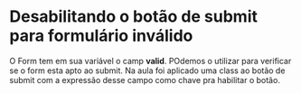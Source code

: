 # Desabilitando o botão de submit para formulário inválido

O Form tem em sua variável o camp **valid**.  POdemos o utilizar para verificar
se o form esta apto ao submit. Na aula foi aplicado uma class ao botão de 
submit com a expressão desse campo como chave pra habilitar o botão.